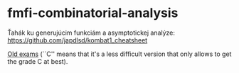 # fmfi-combinatorial-analysis

Ťahák ku generujúcim funkciám a asymptotickej analýze: https://github.com/japdlsd/kombat1_cheatsheet

[Old exams](./exams) (``C'' means that it's a less difficult version that only allows to get the grade C at best).
